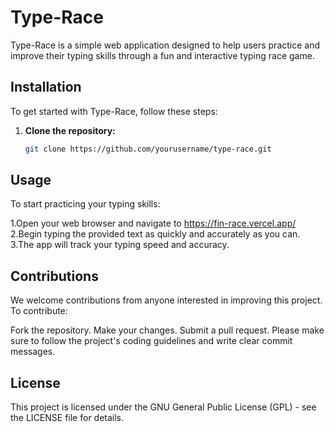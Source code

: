# Type-Race

Type-Race is a simple web application designed to help users practice and improve their typing skills through a fun and interactive typing race game.

## Installation

To get started with Type-Race, follow these steps:

1. **Clone the repository:**

   ```bash
   git clone https://github.com/yourusername/type-race.git
## Usage
To start practicing your typing skills:

1.Open your web browser and navigate to https://fin-race.vercel.app/
2.Begin typing the provided text as quickly and accurately as you can.
3.The app will track your typing speed and accuracy.

## Contributions
We welcome contributions from anyone interested in improving this project. To contribute:

Fork the repository.
Make your changes.
Submit a pull request.
Please make sure to follow the project's coding guidelines and write clear commit messages.


## License
This project is licensed under the GNU General Public License (GPL) - see the LICENSE file for details.
